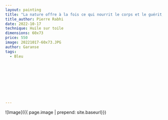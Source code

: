 ```yaml
---
layout: painting
title: "La nature offre à la fois ce qui nourrit le corps et le guérit, émerveille l'ême, le cœur et l'esprit." Pierre Rabhi                     
title_author: Pierre Rabhi                                     
date: 2022-10-17
technique: Huile sur toile 
dimensions: 60x73
price: 550
image: 20221017-60x73.JPG
author: Garanse
tags:
  - Bleu
  
  
  
  
  
  
  
  
  
---
```

![Image]({{ page.image | prepend: site.baseurl}})

